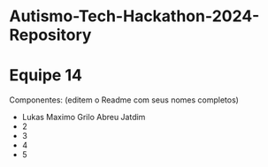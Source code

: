 # Autismo-Tech-Hackathon-2024-Repository
# Equipe 14

Componentes: (editem o Readme com seus nomes completos)
- Lukas Maximo Grilo Abreu Jatdim
- 2
- 3
- 4
- 5
